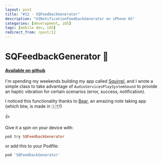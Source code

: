 ```yaml
---
layout: post
title: "#12 - SQFeedbackGenerator"
description: "UINotificationFeedbackGenerator on iPhone 6S"
categories: [development, iOS]
tags: [mobile dev, iOS]
redirect_from: /post/12
---
```


# SQFeedbackGenerator 📳

#### [Available on github <i class="fa fa-github"></i>](https://github.com/mcomisso/SQFeedbackGenerator)

I'm spending my weekends building my app called [Squirrel](http://squirrelapp.rocks), and I wrote a simple class to take advantage of `AudioServicesPlaySystemSound` to provide an haptic vibration for certain scenarios (error, success, notification).

I noticed this functionality thanks to [Bear](http://www.bear-writer.com), an amazing note taking app (which btw, is made in 🇮🇹!)

:+1: 

Give it a spin on your device with:

```ruby
pod try SQFeedbackGenerator
```

or add this to your Podfile:

```ruby
pod 'SQFeedbackGenerator'
```

